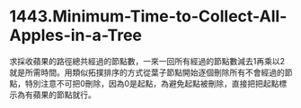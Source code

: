 # 1443.Minimum-Time-to-Collect-All-Apples-in-a-Tree

求採收蘋果的路徑總共經過的節點數，一來一回所有經過的節點數減去1再乘以2就是所需時間。用類似拓撲排序的方式從葉子節點開始逐個刪除所有不會經過的節點，特別注意不可把0刪除，因為0是起點，為避免起點被刪除，直接把把起點標示為有蘋果的節點就行。
